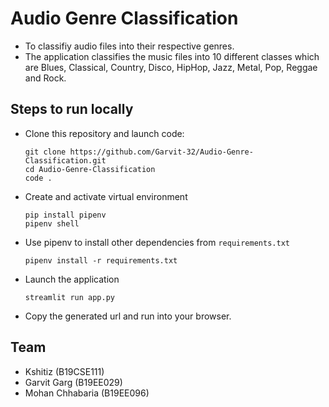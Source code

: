# Audio Genre Classification

- To classifiy audio files into their respective genres.
- The application classifies the music files into 10 different classes which are Blues, Classical, Country, Disco, HipHop, Jazz, Metal, Pop, Reggae and Rock.

## Steps to run locally

- Clone this repository and launch code:

  ```
  git clone https://github.com/Garvit-32/Audio-Genre-Classification.git
  cd Audio-Genre-Classification
  code .
  ```

- Create and activate virtual environment
  ```
  pip install pipenv
  pipenv shell
  ```
- Use pipenv to install other dependencies from `requirements.txt`

  ```
  pipenv install -r requirements.txt

  ```

- Launch the application

  ```
  streamlit run app.py
  ```

- Copy the generated url and run into your browser.

## Team

- Kshitiz (B19CSE111)
- Garvit Garg (B19EE029)
- Mohan Chhabaria (B19EE096)
